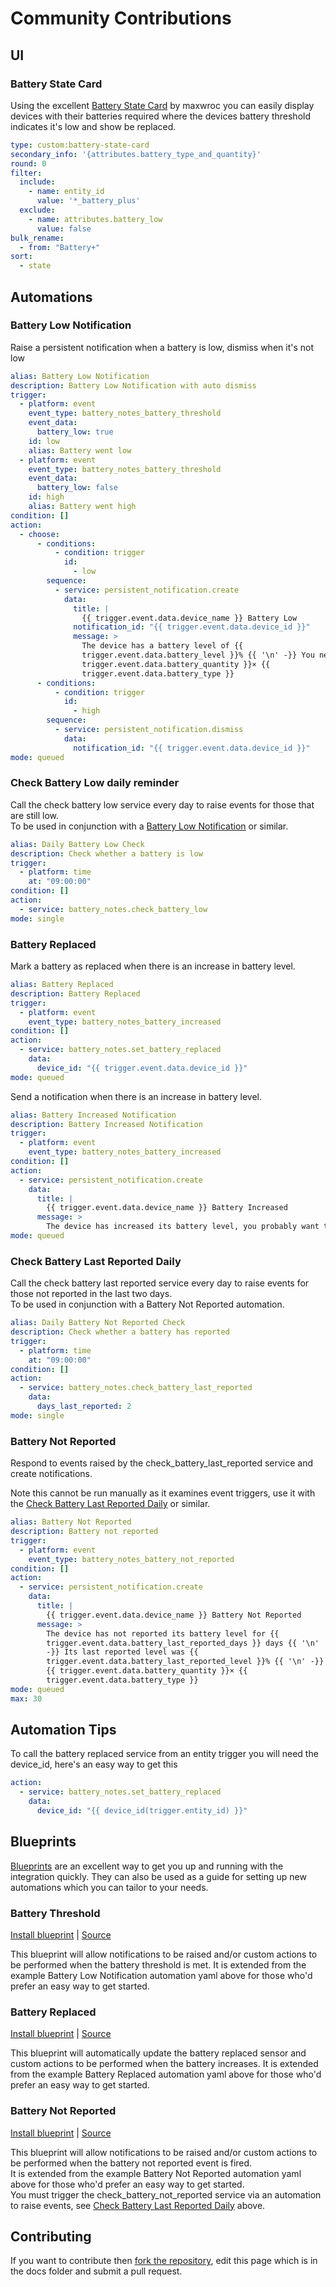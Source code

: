 # Community Contributions

## UI

### Battery State Card
Using the excellent [Battery State Card](https://github.com/maxwroc/battery-state-card) by maxwroc you can easily display devices with their batteries required where the devices battery threshold indicates it's low and show be replaced.

```yaml
type: custom:battery-state-card
secondary_info: '{attributes.battery_type_and_quantity}'
round: 0
filter:
  include:
    - name: entity_id
      value: '*_battery_plus'
  exclude:
    - name: attributes.battery_low
      value: false
bulk_rename:
  - from: "Battery+"      
sort:
  - state
```

## Automations

### Battery Low Notification
Raise a persistent notification when a battery is low, dismiss when it's not low

```yaml
alias: Battery Low Notification
description: Battery Low Notification with auto dismiss
trigger:
  - platform: event
    event_type: battery_notes_battery_threshold
    event_data:
      battery_low: true
    id: low
    alias: Battery went low
  - platform: event
    event_type: battery_notes_battery_threshold
    event_data:
      battery_low: false
    id: high
    alias: Battery went high
condition: []
action:
  - choose:
      - conditions:
          - condition: trigger
            id:
              - low
        sequence:
          - service: persistent_notification.create
            data:
              title: |
                {{ trigger.event.data.device_name }} Battery Low
              notification_id: "{{ trigger.event.data.device_id }}"
              message: >
                The device has a battery level of {{
                trigger.event.data.battery_level }}% {{ '\n' -}} You need {{
                trigger.event.data.battery_quantity }}× {{
                trigger.event.data.battery_type }}
      - conditions:
          - condition: trigger
            id:
              - high
        sequence:
          - service: persistent_notification.dismiss
            data:
              notification_id: "{{ trigger.event.data.device_id }}"
mode: queued
```

### Check Battery Low daily reminder
Call the check battery low service every day to raise events for those that are still low.  
To be used in conjunction with a [Battery Low Notification](community.md/#battery-low-notification) or similar.

```yaml
alias: Daily Battery Low Check
description: Check whether a battery is low
trigger:
  - platform: time
    at: "09:00:00"
condition: []
action:
  - service: battery_notes.check_battery_low
mode: single
```

### Battery Replaced
Mark a battery as replaced when there is an increase in battery level.

```yaml
alias: Battery Replaced
description: Battery Replaced
trigger:
  - platform: event
    event_type: battery_notes_battery_increased
condition: []
action:
  - service: battery_notes.set_battery_replaced
    data:
      device_id: "{{ trigger.event.data.device_id }}"
mode: queued
```

Send a notification when there is an increase in battery level.

```yaml
alias: Battery Increased Notification
description: Battery Increased Notification
trigger:
  - platform: event
    event_type: battery_notes_battery_increased
condition: []
action:
  - service: persistent_notification.create
    data:
      title: |
        {{ trigger.event.data.device_name }} Battery Increased
      message: >
        The device has increased its battery level, you probably want to mark it as replaced
mode: queued
```

### Check Battery Last Reported Daily
Call the check battery last reported service every day to raise events for those not reported in the last two days.  
To be used in conjunction with a Battery Not Reported automation.

```yaml
alias: Daily Battery Not Reported Check
description: Check whether a battery has reported
trigger:
  - platform: time
    at: "09:00:00"
condition: []
action:
  - service: battery_notes.check_battery_last_reported
    data:
      days_last_reported: 2
mode: single
```

### Battery Not Reported
Respond to events raised by the check_battery_last_reported service and create notifications.

Note this cannot be run manually as it examines event triggers, use it with the [Check Battery Last Reported Daily](community.md/#check-battery-last-reported-daily) or similar.

```yaml
alias: Battery Not Reported
description: Battery not reported
trigger:
  - platform: event
    event_type: battery_notes_battery_not_reported
condition: []
action:
  - service: persistent_notification.create
    data:
      title: |
        {{ trigger.event.data.device_name }} Battery Not Reported
      message: >
        The device has not reported its battery level for {{
        trigger.event.data.battery_last_reported_days }} days {{ '\n'
        -}} Its last reported level was {{
        trigger.event.data.battery_last_reported_level }}% {{ '\n' -}} You need
        {{ trigger.event.data.battery_quantity }}× {{
        trigger.event.data.battery_type }}
mode: queued
max: 30
```

## Automation Tips

To call the battery replaced service from an entity trigger you will need the device_id, here's an easy way to get this

```yaml
action:
  - service: battery_notes.set_battery_replaced
    data:
      device_id: "{{ device_id(trigger.entity_id) }}"
```

## Blueprints

[Blueprints](https://www.home-assistant.io/docs/automation/using_blueprints/) are an excellent way to get you up and running with the integration quickly. They can also be used as a guide for setting up new automations which you can tailor to your needs. 

### Battery Threshold
[Install blueprint](https://my.home-assistant.io/redirect/blueprint_import/?blueprint_url=https%3A%2F%2Fraw.githubusercontent.com%2Fandrew-codechimp%2FHA-Battery-Notes%2Fmain%2Fdocs%2Fblueprints%2Fbattery_notes_battery_threshold.yaml) | [Source](https://raw.githubusercontent.com/andrew-codechimp/HA-Battery-Notes/main/docs/blueprints/battery_notes_battery_threshold.yaml)

This blueprint will allow notifications to be raised and/or custom actions to be performed when the battery threshold is met.
It is extended from the example Battery Low Notification automation yaml above for those who'd prefer an easy way to get started.


### Battery Replaced
[Install blueprint](https://my.home-assistant.io/redirect/blueprint_import/?blueprint_url=https%3A%2F%2Fraw.githubusercontent.com%2Fandrew-codechimp%2FHA-Battery-Notes%2Fmain%2Fdocs%2Fblueprints%2Fbattery_notes_battery_replaced.yaml) | [Source](https://raw.githubusercontent.com/andrew-codechimp/HA-Battery-Notes/main/docs/blueprints/battery_notes_battery_replaced.yaml)

This blueprint will automatically update the battery replaced sensor and custom actions to be performed when the battery increases.
It is extended from the example Battery Replaced automation yaml above for those who'd prefer an easy way to get started.

### Battery Not Reported
[Install blueprint](https://my.home-assistant.io/redirect/blueprint_import/?blueprint_url=https%3A%2F%2Fraw.githubusercontent.com%2Fandrew-codechimp%2FHA-Battery-Notes%2Fmain%2Fdocs%2Fblueprints%2Fbattery_notes_battery_not_reported.yaml) | [Source](https://raw.githubusercontent.com/andrew-codechimp/HA-Battery-Notes/main/docs/blueprints/battery_notes_battery_not_reported.yaml)

This blueprint will allow notifications to be raised and/or custom actions to be performed when the battery not reported event is fired.  
It is extended from the example Battery Not Reported automation yaml above for those who'd prefer an easy way to get started.  
You must trigger the check_battery_not_reported service via an automation to raise events, see [Check Battery Last Reported Daily](community.md/#check-battery-last-reported-daily) above.

## Contributing  
If you want to contribute then [fork the repository](https://github.com/andrew-codechimp/HA-Battery-Notes), edit this page which is in the docs folder and submit a pull request.

